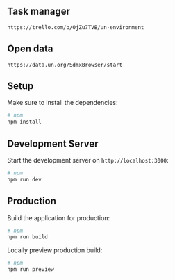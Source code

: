 ## Task manager
`https://trello.com/b/OjZu7TVB/un-environment`

## Open data
`https://data.un.org/SdmxBrowser/start`

## Setup

Make sure to install the dependencies:

```bash
# npm
npm install
```

## Development Server

Start the development server on `http://localhost:3000`:

```bash
# npm
npm run dev
```

## Production

Build the application for production:

```bash
# npm
npm run build
```

Locally preview production build:

```bash
# npm
npm run preview
```
